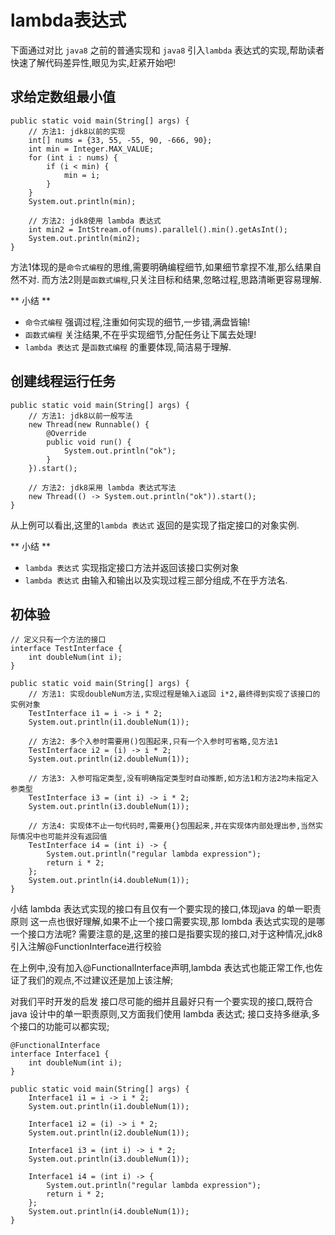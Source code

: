 # lambda表达式

下面通过对比 `java8` 之前的普通实现和 `java8` 引入`lambda` 表达式的实现,帮助读者快速了解代码差异性,眼见为实,赶紧开始吧!

## 求给定数组最小值
```
public static void main(String[] args) {
    // 方法1: jdk8以前的实现
    int[] nums = {33, 55, -55, 90, -666, 90};
    int min = Integer.MAX_VALUE;
    for (int i : nums) {
        if (i < min) {
            min = i;
        }
    }
    System.out.println(min);

    // 方法2: jdk8使用 lambda 表达式
    int min2 = IntStream.of(nums).parallel().min().getAsInt();
    System.out.println(min2);
}
```

方法1体现的是`命令式编程`的思维,需要明确编程细节,如果细节拿捏不准,那么结果自然不对.
而方法2则是`函数式编程`,只关注目标和结果,忽略过程,思路清晰更容易理解.

** 小结 **
- `命令式编程` 强调过程,注重如何实现的细节,一步错,满盘皆输!
- `函数式编程` 关注结果,不在乎实现细节,分配任务让下属去处理!
- `lambda 表达式` 是`函数式编程` 的重要体现,简洁易于理解.

## 创建线程运行任务
```
public static void main(String[] args) {
    // 方法1: jdk8以前一般写法
    new Thread(new Runnable() {
        @Override
        public void run() {
            System.out.println("ok");
        }
    }).start();

    // 方法2: jdk8采用 lambda 表达式写法
    new Thread(() -> System.out.println("ok")).start();
}
```

从上例可以看出,这里的`lambda 表达式` 返回的是实现了指定接口的对象实例.

** 小结 **
- `lambda 表达式` 实现指定接口方法并返回该接口实例对象
- `lambda 表达式` 由输入和输出以及实现过程三部分组成,不在乎方法名.

## 初体验
```
// 定义只有一个方法的接口
interface TestInterface {
    int doubleNum(int i);
}

public static void main(String[] args) {
    // 方法1: 实现doubleNum方法,实现过程是输入i返回 i*2,最终得到实现了该接口的实例对象
    TestInterface i1 = i -> i * 2;
    System.out.println(i1.doubleNum(1));

    // 方法2: 多个入参时需要用()包围起来,只有一个入参时可省略,见方法1
    TestInterface i2 = (i) -> i * 2;
    System.out.println(i2.doubleNum(1));

    // 方法3: 入参可指定类型,没有明确指定类型时自动推断,如方法1和方法2均未指定入参类型
    TestInterface i3 = (int i) -> i * 2;
    System.out.println(i3.doubleNum(1));

    // 方法4: 实现体不止一句代码时,需要用{}包围起来,并在实现体内部处理出参,当然实际情况中也可能并没有返回值
    TestInterface i4 = (int i) -> {
        System.out.println("regular lambda expression");
        return i * 2;
    };
    System.out.println(i4.doubleNum(1));
}

```

小结
lambda 表达式实现的接口有且仅有一个要实现的接口,体现java 的单一职责原则
这一点也很好理解,如果不止一个接口需要实现,那 lombda 表达式实现的是哪一个接口方法呢?
需要注意的是,这里的接口是指要实现的接口,对于这种情况,jdk8引入注解@FunctionInterface进行校验

在上例中,没有加入@FunctionalInterface声明,lambda 表达式也能正常工作,也佐证了我们的观点,不过建议还是加上该注解;

对我们平时开发的启发
接口尽可能的细并且最好只有一个要实现的接口,既符合java 设计中的单一职责原则,又方面我们使用 lambda 表达式;
接口支持多继承,多个接口的功能可以都实现;

```
@FunctionalInterface
interface Interface1 {
    int doubleNum(int i);
}

public static void main(String[] args) {
    Interface1 i1 = i -> i * 2;
    System.out.println(i1.doubleNum(1));

    Interface1 i2 = (i) -> i * 2;
    System.out.println(i2.doubleNum(1));

    Interface1 i3 = (int i) -> i * 2;
    System.out.println(i3.doubleNum(1));

    Interface1 i4 = (int i) -> {
        System.out.println("regular lambda expression");
        return i * 2;
    };
    System.out.println(i4.doubleNum(1));
}

```








